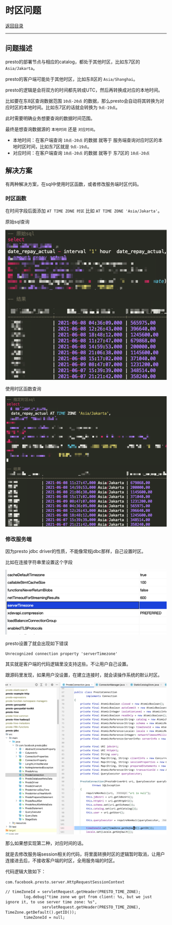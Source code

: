 # 时区问题

[返回目录](../README.md)

---

## 问题描述

presto的部署节点与相应的catalog，都处于其他时区，比如东7区的 `Asia/Jakarta`。

presto的客户端可能处于其他时区，比如东8区的 `Asia/Shanghai`。

presto的逻辑是会将双方的时间都先转成UTC，然后再转换成对应的本地时间。

比如要在东8区查询数据范围 `10点-20点` 的数据，那么presto会自动将其转换为对应时区的本地时间。比如东7区的话就会转换为 `9点-19点`。

此时需要明确业务想要查询的数据时间范围。

最终是想查询数据源的 `本地时间` 还是 `对应时间`。

- 本地时间：在客户端查询 `10点-20点` 的数据 就等于 服务端查询对应时区的本地时区时间，比如东7区就是 `9点-19点`。
- 对应时间：在客户端查询 `10点-20点` 的数据 就等于 东7区的 `10点-20点`

## 解决方案

有两种解决方案，在sql中使用时区函数，或者修改服务端时区代码。

### 时区函数

在时间字段后面添加 `AT TIME ZONE 时区` 比如 `AT TIME ZONE 'Asia/Jakarta'`。

原始sql查询

![](vx_images/5071939567072.png)

使用时区函数查询

![](vx_images/3033819718538.png)

### 修改服务端

因为presto jdbc driver的性质，不能像常规jdbc那样，自己设置时区。

比如在连接字符串里设置这个字段

![](vx_images/1078300593177.png)

presto设置了就会出现如下错误

```
Unrecognized connection property 'serverTimezone'
```

其实就是客户端的代码逻辑里没支持这些。不让用户自己设置。

跟源码里发现，如果用户没设置，在建立连接时，就会读操作系统的默认时区。

![](vx_images/4384372556512.png)

那么如果想实现第二种，对应时间的话。

就是去修改服务端session相关的代码，将里面转换时区的逻辑暂时取消，让用户连接进去后，不接收客户端的时区，全用服务端的时区。

代码逻辑大致如下：

`com.facebook.presto.server.HttpRequestSessionContext`

```
// timeZoneId = servletRequest.getHeader(PRESTO_TIME_ZONE);
        log.debug("time zone we got from client: %s, but we just ignore it, to use server time zone: %s",
                servletRequest.getHeader(PRESTO_TIME_ZONE), TimeZone.getDefault().getID());
        timeZoneId = null;
```